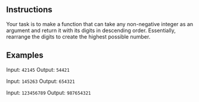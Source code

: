 <h2>Instructions</h2>
Your task is to make a function that can take any non-negative integer as an argument and return it with its digits in descending order. Essentially, rearrange the digits to create the highest possible number.

<h2>Examples</h2>

Input: ```42145``` Output: ```54421```

Input: ```145263``` Output: ```654321```

Input: ```123456789``` Output: ```987654321```
